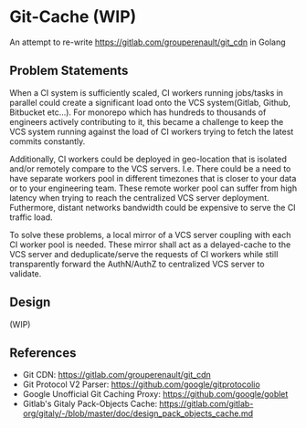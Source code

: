 # Git-Cache (WIP)

An attempt to re-write https://gitlab.com/grouperenault/git_cdn in Golang

## Problem Statements

When a CI system is sufficiently scaled, CI workers running jobs/tasks in parallel could create
a significant load onto the VCS system(Gitlab, Github, Bitbucket etc...).  For monorepo which has
hundreds to thousands of engineers actively contributing to it, this became a challenge to keep the
VCS system running against the load of CI workers trying to fetch the latest commits constantly.

Additionally, CI workers could be deployed in geo-location that is isolated and/or remotely compare
to the VCS servers.  I.e. There could be a need to have separate workers pool in different timezones
that is closer to your data or to your engineering team.  These remote worker pool can suffer from
high latency when trying to reach the centralized VCS server deployment.  Futhermore, distant networks
bandwidth could be expensive to serve the CI traffic load.

To solve these problems, a local mirror of a VCS server coupling with each CI worker pool is needed.
These mirror shall act as a delayed-cache to the VCS server and deduplicate/serve the requests of CI
workers while still transparently forward the AuthN/AuthZ to centralized VCS server to validate.

## Design

(WIP)

## References

- Git CDN: https://gitlab.com/grouperenault/git_cdn
- Git Protocol V2 Parser: https://github.com/google/gitprotocolio
- Google Unofficial Git Caching Proxy: https://github.com/google/goblet
- Gitlab's Gitaly Pack-Objects Cache: https://gitlab.com/gitlab-org/gitaly/-/blob/master/doc/design_pack_objects_cache.md
